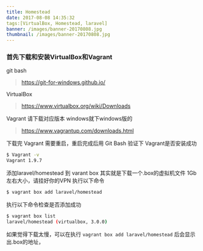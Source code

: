 ```yaml
---
title: Homestead
date: 2017-08-08 14:35:32
tags:[VirtualBox, Homestead, laravel]
banner: /images/banner-20170808.jpg
thumbnail: /images/banner-20170808.jpg
---
```


### 首先下载和安装VirtualBox和Vagrant

git bash
> https://git-for-windows.github.io/

VirtualBox
> https://www.virtualbox.org/wiki/Downloads

Vagrant 请下载对应版本 windows就下windows版的
> https://www.vagrantup.com/downloads.html

下载完 Vagrant 需要重启，重启完成后用 Git Bash 验证下 Vagrant是否安装成功

```bash
$ Vagrant -v
Vagrant 1.9.7

```

添加laravel/homestead 到 varant box
其实就是下载一个.box的虚拟机文件 1Gb左右大小，请挂好你的VPN 执行以下命令
```bash
$ vagrant box add laravel/homestead
```
执行以下命令检查是否添加成功
```bash
$ vagrant box list
laravel/homestead (virtualbox, 3.0.0)
```

如果觉得下载太慢，可以在执行 `vagrant box add laravel/homestead` 后会显示出.box的地址，
